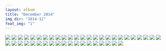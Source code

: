 ```yaml
---
layout: album
title: "December 2014"
img_dir: "2014-12"
feat_img: "1"
---
```


<img src="/resources/photos/2014-12/1.jpg">
<img class="col-2 first" src="/resources/photos/2014-12/3.jpg">
<img class="col-2 second" src="/resources/photos/2014-12/4.jpg">
<img class="col-2 first" src="/resources/photos/2014-12/5.jpg">
<img class="col-2 second" src="/resources/photos/2014-12/6.jpg">
<img src="/resources/photos/2014-12/7.jpg">
<img class="col-2 first" src="/resources/photos/2014-12/8.jpg">
<img class="col-2 second" src="/resources/photos/2014-12/9.jpg">
<img src="/resources/photos/2014-12/10.jpg">
<img src="/resources/photos/2014-12/11.jpg">
<img class="col-2 first" src="/resources/photos/2014-12/12.jpg">
<img class="col-2 second" src="/resources/photos/2014-12/13.jpg">
<img class="col-2 first" src="/resources/photos/2014-12/14.jpg">
<img class="col-2 second" src="/resources/photos/2014-12/15.jpg">
<img src="/resources/photos/2014-12/16.jpg">
<img class="col-2 first" src="/resources/photos/2014-12/18.jpg">
<img class="col-2 second" src="/resources/photos/2014-12/21.jpg">
<img class="col-2 first" src="/resources/photos/2014-12/2.jpg">
<img class="col-2 second" src="/resources/photos/2014-12/17.jpg">
<img src="/resources/photos/2014-12/20.jpg">
<img class="col-2 first" src="/resources/photos/2014-12/24.jpg">
<img class="col-2 second" src="/resources/photos/2014-12/23.jpg">
<img src="/resources/photos/2014-12/22.jpg">
<img class="col-2 first" src="/resources/photos/2014-12/27.jpg">
<img class="col-2 second" src="/resources/photos/2014-12/28.jpg">
<img src="/resources/photos/2014-12/29.jpg">
<img src="/resources/photos/2014-12/30.jpg">
<img src="/resources/photos/2014-12/31.jpg">
<img src="/resources/photos/2014-12/32.jpg">
<img src="/resources/photos/2014-12/33.jpg">
<img src="/resources/photos/2014-12/34.jpg">
<img src="/resources/photos/2014-12/35.jpg">
<img src="/resources/photos/2014-12/36.jpg">
<img src="/resources/photos/2014-12/37.jpg">
<img src="/resources/photos/2014-12/38.jpg">
<img src="/resources/photos/2014-12/39.jpg">
<img src="/resources/photos/2014-12/40.jpg">
<img src="/resources/photos/2014-12/41.jpg">
<img src="/resources/photos/2014-12/42.jpg">
<img src="/resources/photos/2014-12/43.jpg">
<img src="/resources/photos/2014-12/44.jpg">
<img src="/resources/photos/2014-12/45.jpg">
<img src="/resources/photos/2014-12/46.jpg">
<img src="/resources/photos/2014-12/47.jpg">
